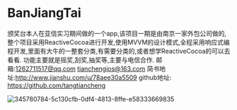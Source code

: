 # BanJiangTai
颁奖台本人在亚信实习期间做的一个app,该项目一期是由南京一家外包公司做的,整个项目采用ReactiveCocoa进行开发,使用MVVM的设计模式,全程采用响应式编程开发,里面有大牛的一整套分类,有需要分类的,或者想学ReactiveCocoa的可以去看看.
功能主要就是摇奖,刮奖,抽奖等,主要与电信合作.
邮箱:1262711517@qq.com tianchengios@163.com
简书地址:http://www.jianshu.com/u/78aee30a5509 
github地址: https://github.com/tangtiancheng



![345780784-5c130cfb-0df4-4813-8ffe-e58333669835](https://github.com/user-attachments/assets/cfc1d2e2-94a3-47e6-b983-261399a0053c)
